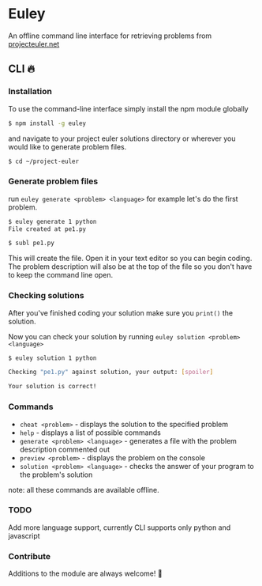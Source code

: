 # Euley

An offline command line interface for retrieving problems from [projecteuler.net](http://projecteuler.net)

## CLI :fire:

### Installation

To use the command-line interface simply install the npm module globally

```bash
$ npm install -g euley
```

and navigate to your project euler solutions directory or wherever you would like to generate problem files.

```bash
$ cd ~/project-euler
```


### Generate problem files
run `euley generate <problem> <language>` for example let's do the first problem.

```bash
$ euley generate 1 python
File created at pe1.py

$ subl pe1.py
```

This will create the file. Open it in your text editor so you can begin coding. The problem description will also be at the top of the file so you don't have to keep the command line open. 


### Checking solutions
After you've finished coding your solution make sure you ` print() ` the solution.

Now you can check your solution by running ` euley solution <problem> <language> `

```bash
$ euley solution 1 python

Checking "pe1.py" against solution, your output: [spoiler]

Your solution is correct!
```

### Commands
* ` cheat <problem> ` - displays the solution to the specified problem
* ` help ` - displays a list of possible commands
* ` generate <problem> <language> ` - generates a file with the problem description commented out
* ` preview <problem> ` - displays the problem on the console 
* ` solution <problem> <language> ` - checks the answer of your program to the problem's solution

note: all these commands are available offline.

### TODO
Add more language support, currently CLI supports only python and javascript

### Contribute
Additions to the module are always welcome! :raised_hands:


